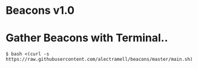 # Beacons v1.0

# Gather Beacons with Terminal..

	$ bash <(curl -s https://raw.githubusercontent.com/alectramell/beacons/master/main.sh)
